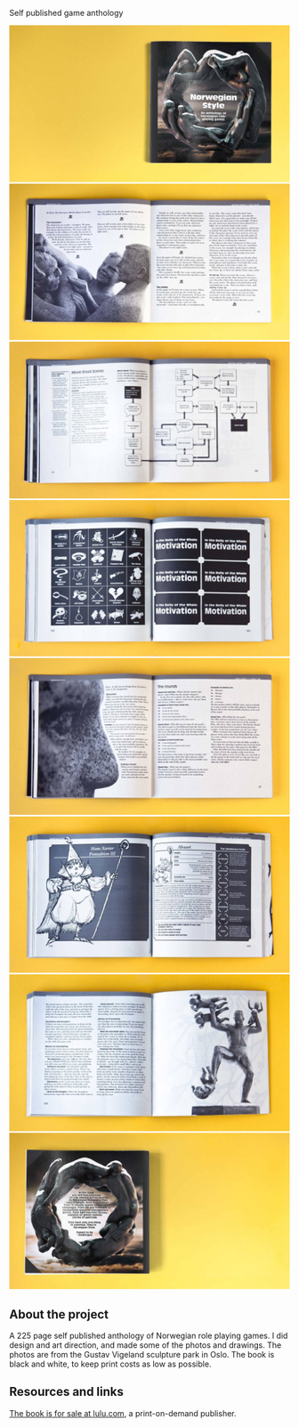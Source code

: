 <!-- vim: set ft=markdown spl=en spell :-->

Self published game anthology

![front cover](norwegianstyle_01.jpg)
![text wrap photo](norwegianstyle_02.jpg)
![flow chart spread](norwegianstyle_05.jpg)
![whale actions](norwegianstyle_09.jpg)
![text wrap photo](norwegianstyle_04.jpg)
![hans xavier](norwegianstyle_10.jpg)
![text wrap photo](norwegianstyle_13.jpg)
![back cover](norwegianstyle_14.jpg)

## About the project

A 225 page self published anthology of Norwegian role playing games. I did
design and art direction, and made some of the photos and drawings. The photos
are from the Gustav Vigeland sculpture park in Oslo. The book is black and
white, to keep print costs as low as possible.

## Resources and links

[The book is for sale at lulu.com][lulu], a print-on-demand publisher.

[lulu]: http://www.lulu.com/shop/matthijs-holter-and-even-t%C3%B8mte-and-h%C3%A5ken-lid/norwegian-style/paperback/product-15366651.html
